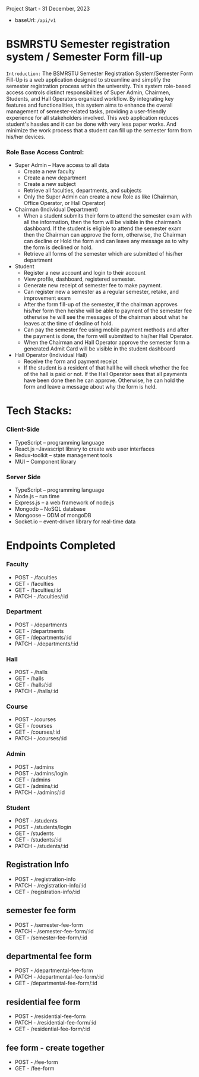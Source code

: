Project Start - 31 December, 2023

- baseUrl: `/api/v1`

# BSMRSTU Semester registration system / Semester Form fill-up

`Introduction:` The BSMRSTU Semester Registration System/Semester Form Fill-Up is a web application designed to streamline and simplify the semester registration process within the university. This system role-based access controls distinct responsibilities of Super Admin, Chairmen, Students, and Hall Operators organized workflow. By integrating key features and functionalities, this system aims to enhance the overall management of semester-related tasks, providing a user-friendly experience for all stakeholders involved. This web application reduces student's hassles and it can be done with very less paper works. And minimize the work process that a student can fill up the semester form from his/her devices.

### Role Base Access Control:

- Super Admin – Have access to all data
  - Create a new faculty
  - Create a new department
  - Create a new subject
  - Retrieve all faculties, departments, and subjects
  - Only the Super Admin can create a new Role as like (Chairman, Office Operator, or Hall Operator)
- Chairman (Individual Department)
  - When a student submits their form to attend the semester exam with all the information, then the form will be visible in the chairman’s dashboard. If the student is eligible to attend the semester exam then the Chairman can approve the form, otherwise, the Chairman can decline or Hold the form and can leave any message as to why the form is declined or hold.
  - Retrieve all forms of the semester which are submitted of his/her department
- Student
  - Register a new account and login to their account
  - View profile, dashboard, registered semester.
  - Generate new receipt of semester fee to make payment.
  - Can register new a semester as a regular semester, retake, and improvement exam
  - After the form fill-up of the semester, if the chairman approves his/her form then he/she will be able to payment of the semester fee otherwise he will see the messages of the chairman about what he leaves at the time of decline of hold.
  - Can pay the semester fee using mobile payment methods and after the payment is done, the form will submitted to his/her Hall Operator.
  - When the Chairman and Hall Operator approve the semester form a generated Admit Card will be visible in the student dashboard
- Hall Operator (Individual Hall)
  - Receive the form and payment receipt
  - If the student is a resident of that hall he will check whether the fee of the hall is paid or not. If the Hall Operator sees that all payments have been done then he can approve. Otherwise, he can hold the form and leave a message about why the form is held.

# Tech Stacks:

### Client-Side

- TypeScript – programming language
- React.js –Javascript library to create web user interfaces
- Redux-toolkit – state management tools
- MUI – Component library

### Server Side

- TypeScript – programming language
- Node.js – run time
- Express.js – a web framework of node.js
- Mongodb – NoSQL database
- Mongoose – ODM of mongoDB
- Socket.io – event-driven library for real-time data

# Endpoints Completed

### Faculty

- POST - /faculties
- GET - /faculties
- GET - /faculties/:id
- PATCH - /faculties/:id

### Department

- POST - /departments
- GET - /departments
- GET - /departments/:id
- PATCH - /departments/:id

### Hall

- POST - /halls
- GET - /halls
- GET - /halls/:id
- PATCH - /halls/:id

### Course

- POST - /courses
- GET - /courses
- GET - /courses/:id
- PATCH - /courses/:id

### Admin

- POST - /admins
- POST - /admins/login
- GET - /admins
- GET - /admins/:id
- PATCH - /admins/:id

### Student

- POST - /students
- POST - /students/login
- GET - /students
- GET - /students/:id
- PATCH - /students/:id

## Registration Info

- POST - /registration-info
- PATCH - /registration-info/:id
- GET - /registration-info/:id

## semester fee form

- POST - /semester-fee-form
- PATCH - /semester-fee-form/:id
- GET - /semester-fee-form/:id

## departmental fee form

- POST - /departmental-fee-form
- PATCH - /departmental-fee-form/:id
- GET - /departmental-fee-form/:id

## residential fee form

- POST - /residential-fee-form
- PATCH - /residential-fee-form/:id
- GET - /residential-fee-form/:id

## fee form - create together

- POST - /fee-form
- GET - /fee-form
